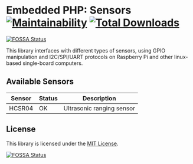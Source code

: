 # Embedded PHP: Sensors [![Maintainability](https://api.codeclimate.com/v1/badges/073e7653d420a6ac2c18/maintainability)](https://codeclimate.com/github/embedded-php/sensors/maintainability) [![Total Downloads](https://poser.pugx.org/embedded-php/sensors/downloads)](//packagist.org/packages/embedded-php/sensors)
[![FOSSA Status](https://app.fossa.com/api/projects/git%2Bgithub.com%2Fembedded-php%2Fsensors.svg?type=shield)](https://app.fossa.com/projects/git%2Bgithub.com%2Fembedded-php%2Fsensors?ref=badge_shield)

This library interfaces with different types of sensors, using GPIO manipulation and I2C/SPI/UART protocols on Raspberry Pi and other linux-based single-board computers.

## Available Sensors

Sensor | Status | Description
-------|--------|------------
HCSR04 | OK     | Ultrasonic ranging sensor

## License

This library is licensed under the [MIT License](LICENSE).


[![FOSSA Status](https://app.fossa.com/api/projects/git%2Bgithub.com%2Fembedded-php%2Fsensors.svg?type=large)](https://app.fossa.com/projects/git%2Bgithub.com%2Fembedded-php%2Fsensors?ref=badge_large)
